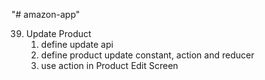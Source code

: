 "# amazon-app"

<!-- prettier-ignore -->
39. Update Product
    1. define update api
    2. define product update constant, action and reducer
    3. use action in Product Edit Screen
